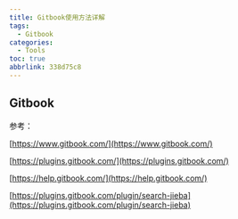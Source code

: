 ```yaml
---
title: Gitbook使用方法详解
tags:
  - Gitbook
categories:
  - Tools
toc: true
abbrlink: 338d75c8
---
```


## Gitbook

参考：

  


[https://www.gitbook.com/](https://www.gitbook.com/)

  


[https://plugins.gitbook.com/](https://plugins.gitbook.com/)

  


[https://help.gitbook.com/](https://help.gitbook.com/)

  


[https://plugins.gitbook.com/plugin/search-jieba](https://plugins.gitbook.com/plugin/search-jieba)



